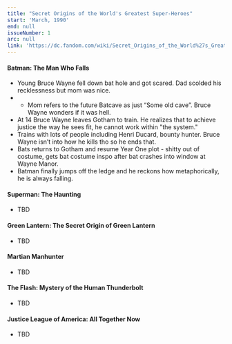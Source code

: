 ```yaml
---
title: "Secret Origins of the World's Greatest Super-Heroes"
start: 'March, 1990'
end: null
issueNumber: 1
arc: null
link: 'https://dc.fandom.com/wiki/Secret_Origins_of_the_World%27s_Greatest_Super-Heroes'
---
```


#### Batman: The Man Who Falls

- Young Bruce Wayne fell down bat hole and got scared. Dad scolded his recklessness but mom was nice.
- - Mom refers to the future Batcave as just “Some old cave”. Bruce Wayne wonders if it was hell.
- At 14 Bruce Wayne leaves Gotham to train. He realizes that to achieve justice the way he sees fit, he cannot work within "the system."
- Trains with lots of people including Henri Ducard, bounty hunter. Bruce Wayne isn’t into how he kills tho so he ends that.
- Bats returns to Gotham and resume Year One plot - shitty out of costume, gets bat costume inspo after bat crashes into window at Wayne Manor.
- Batman finally jumps off the ledge and he reckons how metaphorically, he is always falling.

#### Superman: The Haunting

- TBD

#### Green Lantern: The Secret Origin of Green Lantern

- TBD

#### Martian Manhunter

- TBD

#### The Flash: Mystery of the Human Thunderbolt

- TBD

#### Justice League of America: All Together Now

- TBD
